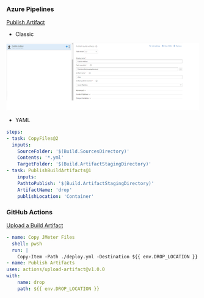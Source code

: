 ### Azure Pipelines
[Publish Artifact](https://github.com/microsoft/azure-pipelines-tasks/tree/master/Tasks/PublishBuildArtifactsV1)

- Classic

![Publish Artifacts](images/publish-artifacts.png)

- YAML

```yaml
steps:
- task: CopyFiles@2
  inputs:
    SourceFolder: '$(Build.SourcesDirectory)'
    Contents: '*.yml'
    TargetFolder: '$(Build.ArtifactStagingDirectory)'
- task: PublishBuildArtifacts@1
    inputs:
    PathtoPublish: '$(Build.ArtifactStagingDirectory)'
    ArtifactName: 'drop'
    publishLocation: 'Container'
  ```
### GitHub Actions
[Upload a Build Artifact](https://github.com/marketplace/actions/upload-a-build-artifact)
```yaml
- name: Copy JMeter Files
  shell: pwsh
  run: |
    Copy-Item -Path ./deploy.yml -Destination ${{ env.DROP_LOCATION }} -Force
- name: Publish Artifacts
uses: actions/upload-artifact@v1.0.0
with:
    name: drop
    path: ${{ env.DROP_LOCATION }}
```
